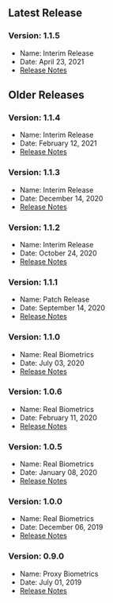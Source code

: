 ## Latest Release

### Version: 1.1.5
- Name: Interim Release
- Date: April 23, 2021
- [Release Notes](Release-Notes-1.1.5.md)

## Older Releases

### Version: 1.1.4
- Name: Interim Release
- Date: February 12, 2021
- [Release Notes](Release-Notes-1.1.4.md)

### Version: 1.1.3
- Name: Interim Release
- Date: December 14, 2020
- [Release Notes](Release-Notes-1.1.3.md)

### Version: 1.1.2
- Name: Interim Release
- Date: October 24, 2020
- [Release Notes](Release-Notes-1.1.2.md)

### Version: 1.1.1
- Name: Patch Release
- Date: September 14, 2020
- [Release Notes](Release-Notes-1.1.1.md)

### Version: 1.1.0
- Name: Real Biometrics
- Date: July 03, 2020
- [Release Notes](Release-Notes-1.1.0.md)

### Version: 1.0.6
- Name: Real Biometrics
- Date: February 11, 2020
- [Release Notes](Release-Notes-1.0.6.md)

### Version: 1.0.5
- Name: Real Biometrics
- Date: January 08, 2020
- [Release Notes](Release-Notes-1.0.5.md)

### Version: 1.0.0
- Name: Real Biometrics
- Date: December 06, 2019
- [Release Notes](Release-Notes-1.0.0.md)

### Version: 0.9.0
- Name: Proxy Biometrics
- Date: July 01, 2019
- [Release Notes](Release-Notes-0.9.0.md)
